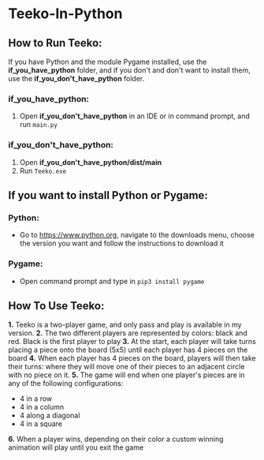 # Teeko-In-Python

  
## How to Run Teeko:

If you have Python and the module Pygame installed, use the **if_you_have_python** folder, and if you don't and don't want to install them, use the **if_you_don't_have_python** folder.

### if_you_have_python:

1. Open **if_you_don't_have_python** in an IDE or in command prompt, and run `main.py`

### if_you_don't_have_python:

1. Open **if_you_don't_have_python/dist/main**
2. Run `Teeko.exe`

## If you want to install Python or Pygame:

### Python:
- Go to https://www.python.org, navigate to the downloads menu, choose the version you want and follow the instructions to download it

### Pygame:
- Open command prompt and type in `pip3 install pygame`

## How To Use Teeko:
**1.** Teeko is a two-player game, and only pass and play is available in my version.
**2.** The two different players are represented by colors: black and red. Black is the first player to play
**3.** At the start, each player will take turns placing a piece onto the board (5x5) until each player has 4 pieces on the board
**4.** When each player has 4 pieces on the board, players will then take their turns: where they will move one of their pieces to an adjacent circle with no piece on it.
**5.** The game will end when one player's pieces are in any of the following configurations:
- 4 in a row
- 4 in a column
- 4 along a diagonal
- 4 in a square

**6.** When a player wins, depending on their color a custom winning animation will play until you exit the game
